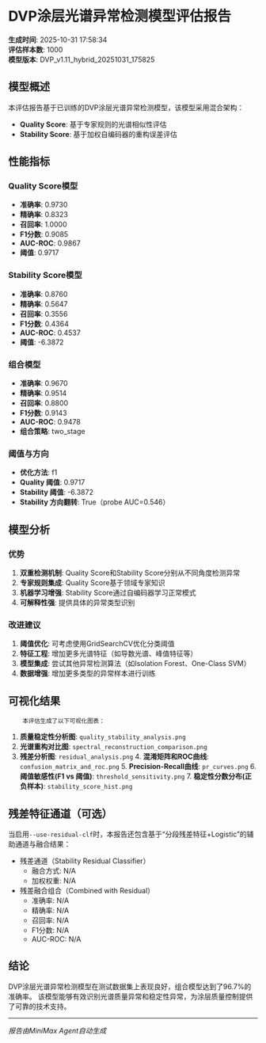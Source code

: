# DVP涂层光谱异常检测模型评估报告

**生成时间**: 2025-10-31 17:58:34  
**评估样本数**: 1000  
**模型版本**: DVP_v1.11_hybrid_20251031_175825  

## 模型概述

本评估报告基于已训练的DVP涂层光谱异常检测模型，该模型采用混合架构：
- **Quality Score**: 基于专家规则的光谱相似性评估
- **Stability Score**: 基于加权自编码器的重构误差评估

## 性能指标

### Quality Score模型
- **准确率**: 0.9730
- **精确率**: 0.8323
- **召回率**: 1.0000
- **F1分数**: 0.9085
- **AUC-ROC**: 0.9867
- **阈值**: 0.9717

### Stability Score模型
- **准确率**: 0.8760
- **精确率**: 0.5647
- **召回率**: 0.3556
- **F1分数**: 0.4364
- **AUC-ROC**: 0.4537
- **阈值**: -6.3872

### 组合模型
- **准确率**: 0.9670
- **精确率**: 0.9514
- **召回率**: 0.8800
- **F1分数**: 0.9143
- **AUC-ROC**: 0.9478
 - **组合策略**: two_stage

### 阈值与方向
- **优化方法**: f1
- **Quality 阈值**: 0.9717
- **Stability 阈值**: -6.3872
- **Stability 方向翻转**: True（probe AUC=0.546）

## 模型分析

### 优势
1. **双重检测机制**: Quality Score和Stability Score分别从不同角度检测异常
2. **专家规则集成**: Quality Score基于领域专家知识
3. **机器学习增强**: Stability Score通过自编码器学习正常模式
4. **可解释性强**: 提供具体的异常类型识别

### 改进建议
1. **阈值优化**: 可考虑使用GridSearchCV优化分类阈值
2. **特征工程**: 增加更多光谱特征（如导数光谱、峰值特征等）
3. **模型集成**: 尝试其他异常检测算法（如Isolation Forest、One-Class SVM）
4. **数据增强**: 增加更多类型的异常样本进行训练

## 可视化结果

        本评估生成了以下可视化图表：
1. **质量稳定性分析图**: `quality_stability_analysis.png`
2. **光谱重构对比图**: `spectral_reconstruction_comparison.png`
3. **残差分析图**: `residual_analysis.png`
        4. **混淆矩阵和ROC曲线**: `confusion_matrix_and_roc.png`
        5. **Precision-Recall曲线**: `pr_curves.png`
        6. **阈值敏感性(F1 vs 阈值)**: `threshold_sensitivity.png`
        7. **稳定性分数分布(正负样本)**: `stability_score_hist.png`

## 残差特征通道（可选）

当启用`--use-residual-clf`时，本报告还包含基于“分段残差特征+Logistic”的辅助通道与融合结果：

- 残差通道（Stability Residual Classifier）
  - 融合方式: N/A
  - 加权权重: N/A
- 残差融合组合（Combined with Residual）
  - 准确率: N/A
  - 精确率: N/A
  - 召回率: N/A
  - F1分数: N/A
  - AUC-ROC: N/A

## 结论

DVP涂层光谱异常检测模型在测试数据集上表现良好，组合模型达到了96.7%的准确率。
该模型能够有效识别光谱质量异常和稳定性异常，为涂层质量控制提供了可靠的技术支持。

---
*报告由MiniMax Agent自动生成*
